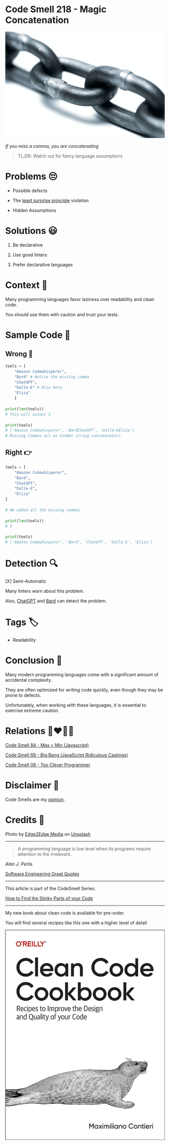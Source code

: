 # Code Smell 218 - Magic Concatenation
            
![Code Smell 218 - Magic Concatenation](Code%20Smell%20218%20-%20Magic%20Concatenation.jpg)

*If you miss a comma, you are concatenating*

> TL;DR: Watch out for fancy language assumptions

# Problems 😔 

- Possible defects

- The [least surprise principle](https://en.wikipedia.org/wiki/Principle_of_least_astonishment) violation

- Hidden Assumptions

# Solutions 😃

1. Be declarative

2. Use good linters

3. Prefer declarative languages

# Context 💬

Many programming languages favor laziness over readability and clean code.

You should use them with caution and trust your tests.

# Sample Code 📖

## Wrong 🚫

<!-- [Gist Url](https://gist.github.com/mcsee/0f9cad84530ebad6592fa17cb016f2c8) -->

```python
tools = [
    "Amazon Codewhisperer",
    "Bard" # Notice the missing comma
    "ChatGPT",
    "Dalle-E" # Also here
    "Eliza"
    ]
    
print(len(tools))
# This will output 3 

print(tools)
# ['Amazon Codewhisperer', 'BardChatGPT', 'Dalle-EEliza']
# Missing Commas act as hidden string concatenators
```

## Right 👉

<!-- [Gist Url](https://gist.github.com/mcsee/4dfc8f7fb9189f1aa2f2986e924f41d1) -->

```python
tools = [
    "Amazon Codewhisperer",
    "Bard",
    "ChatGPT",
    "Dalle-E",
    "Eliza"
]

# We added all the missing commas

print(len(tools))
# 5

print(tools)
# ['Amazon Codewhisperer', 'Bard', 'ChatGPT', 'Dalle-E', 'Eliza']
```

# Detection 🔍

[X] Semi-Automatic 

Many linters warn about this problem. 

Also, [ChatGPT](https://chat.openai.com/) and [Bard](https://bard.google.com/) can detect the problem.

# Tags 🏷️

- Readability

# Conclusion 🏁

Many modern programming languages come with a significant amount of accidental complexity. 

They are often optimized for writing code quickly, even though they may be prone to defects.

Unfortunately, when working with these languages, it is essential to exercise extreme caution.

# Relations 👩‍❤️‍💋‍👨

[Code Smell 84 - Max < Min (Javascript)](https://github.com/mcsee/Software-Design-Articles/tree/main/Articles/Code%20Smells/Code%20Smell%2084%20-%20Max%20%20Min%20(Javascript)/readme.md)

[Code Smell 69 - Big Bang (JavaScript Ridiculous Castings)](https://github.com/mcsee/Software-Design-Articles/tree/main/Articles/Code%20Smells/Code%20Smell%2069%20-%20Big%20Bang%20(JavaScript%20Ridiculous%20Castings)/readme.md)

[Code Smell 06 - Too Clever Programmer](https://github.com/mcsee/Software-Design-Articles/tree/main/Articles/Code%20Smells/Code%20Smell%2006%20-%20Too%20Clever%20Programmer/readme.md)

# Disclaimer 📘

Code Smells are my [opinion](https://github.com/mcsee/Software-Design-Articles/tree/main/Articles/Blogging/I%20Wrote%20More%20than%2090%20Articles%20on%202021%20Here%20is%20What%20I%20Learned/readme.md).

# Credits 🙏

Photo by [Edge2Edge Media](https://unsplash.com/@edge2edgemedia) on [Unsplash](https://unsplash.com/photos/t1OalCBUYRc)
    
* * *

> A programming language is low level when its programs require attention to the irrelevant.

_Alan J. Perlis_
 
[Software Engineering Great Quotes](https://github.com/mcsee/Software-Design-Articles/tree/main/Articles/Quotes/Software%20Engineering%20Great%20Quotes/readme.md)

* * *

This article is part of the CodeSmell Series.

[How to Find the Stinky Parts of your Code](https://github.com/mcsee/Software-Design-Articles/tree/main/Articles/Code%20Smells/How%20to%20Find%20the%20Stinky%20parts%20of%20your%20Code/readme.md)

* * *

My new book about clean code is available for pre-order.

You will find several recipes like this one with a higher level of detail

[![Book](Book.jpg)](https://amzn.to/44s1XdO)